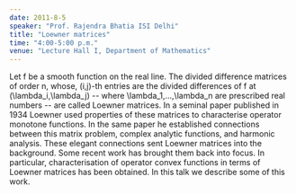 ```yaml
---
date: 2011-8-5
speaker: "Prof. Rajendra Bhatia ISI Delhi"
title: "Loewner matrices"
time: "4:00-5:00 p.m."
venue: "Lecture Hall I, Department of Mathematics"
---
```

Let f be a smooth function on the real line. The divided difference
matrices of order n, whose, (i,j)-th entries are the divided differences
of f at (\\lambda_i,\\lambda_j) -- where \\lambda_1,...,\\lambda_n are
prescribed real numbers -- are called Loewner matrices. In a seminal
paper published in 1934 Loewner used properties of these matrices to
characterise operator monotone functions. In the same paper he established
connections between this matrix problem, complex analytic functions, and
harmonic analysis. These elegant connections sent Loewner matrices into
the background. Some recent work has brought them back into focus. In
particular, characterisation of operator convex functions in terms of
Loewner matrices has been obtained. In this talk we describe some of
this work.
